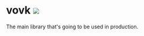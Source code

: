 # vovk [![](https://badge.fury.io/js/vovk.svg)](https://www.npmjs.com/package/vovk)



The main library that's going to be used in production.